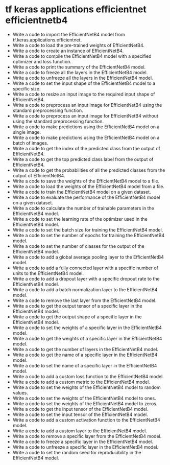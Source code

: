 # tf keras applications efficientnet efficientnetb4

- Write a code to import the EfficientNetB4 model from tf.keras.applications.efficientnet.
- Write a code to load the pre-trained weights of EfficientNetB4.
- Write a code to create an instance of EfficientNetB4.
- Write a code to compile the EfficientNetB4 model with a specified optimizer and loss function.
- Write a code to print the summary of the EfficientNetB4 model.
- Write a code to freeze all the layers in the EfficientNetB4 model.
- Write a code to unfreeze all the layers in the EfficientNetB4 model.
- Write a code to set the input shape of the EfficientNetB4 model to a specific size.
- Write a code to resize an input image to the required input shape of EfficientNetB4.
- Write a code to preprocess an input image for EfficientNetB4 using the standard preprocessing function.
- Write a code to preprocess an input image for EfficientNetB4 without using the standard preprocessing function.
- Write a code to make predictions using the EfficientNetB4 model on a single image.
- Write a code to make predictions using the EfficientNetB4 model on a batch of images.
- Write a code to get the index of the predicted class from the output of EfficientNetB4.
- Write a code to get the top predicted class label from the output of EfficientNetB4.
- Write a code to get the probabilities of all the predicted classes from the output of EfficientNetB4.
- Write a code to save the weights of the EfficientNetB4 model to a file.
- Write a code to load the weights of the EfficientNetB4 model from a file.
- Write a code to train the EfficientNetB4 model on a given dataset.
- Write a code to evaluate the performance of the EfficientNetB4 model on a given dataset.
- Write a code to calculate the number of trainable parameters in the EfficientNetB4 model.
- Write a code to set the learning rate of the optimizer used in the EfficientNetB4 model.
- Write a code to set the batch size for training the EfficientNetB4 model.
- Write a code to set the number of epochs for training the EfficientNetB4 model.
- Write a code to set the number of classes for the output of the EfficientNetB4 model.
- Write a code to add a global average pooling layer to the EfficientNetB4 model.
- Write a code to add a fully connected layer with a specific number of units to the EfficientNetB4 model.
- Write a code to add a dropout layer with a specific dropout rate to the EfficientNetB4 model.
- Write a code to add a batch normalization layer to the EfficientNetB4 model.
- Write a code to remove the last layer from the EfficientNetB4 model.
- Write a code to get the output tensor of a specific layer in the EfficientNetB4 model.
- Write a code to get the output shape of a specific layer in the EfficientNetB4 model.
- Write a code to set the weights of a specific layer in the EfficientNetB4 model.
- Write a code to get the weights of a specific layer in the EfficientNetB4 model.
- Write a code to get the number of layers in the EfficientNetB4 model.
- Write a code to get the name of a specific layer in the EfficientNetB4 model.
- Write a code to set the name of a specific layer in the EfficientNetB4 model.
- Write a code to add a custom loss function to the EfficientNetB4 model.
- Write a code to add a custom metric to the EfficientNetB4 model.
- Write a code to set the weights of the EfficientNetB4 model to random values.
- Write a code to set the weights of the EfficientNetB4 model to ones.
- Write a code to set the weights of the EfficientNetB4 model to zeros.
- Write a code to get the input tensor of the EfficientNetB4 model.
- Write a code to set the input tensor of the EfficientNetB4 model.
- Write a code to add a custom activation function to the EfficientNetB4 model.
- Write a code to add a custom layer to the EfficientNetB4 model.
- Write a code to remove a specific layer from the EfficientNetB4 model.
- Write a code to freeze a specific layer in the EfficientNetB4 model.
- Write a code to unfreeze a specific layer in the EfficientNetB4 model.
- Write a code to set the random seed for reproducibility in the EfficientNetB4 model.